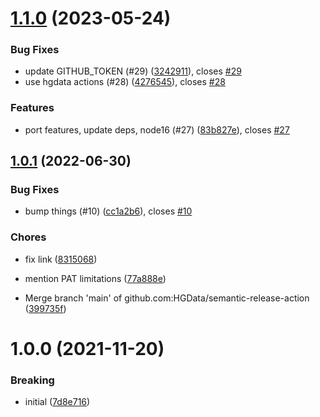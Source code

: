 # [1.1.0](https://github.com/hgdata/semantic-release-action/compare/v1.0.1...v1.1.0) (2023-05-24)


### Bug Fixes

* update GITHUB_TOKEN (#29) ([3242911](https://github.com/hgdata/semantic-release-action/commit/3242911dca0e89ad0e5cd8e2a424caf72ebe8fc7)), closes [#29](https://github.com/hgdata/semantic-release-action/issues/29)
* use hgdata actions (#28) ([4276545](https://github.com/hgdata/semantic-release-action/commit/427654534945fa7f0f3ceed17fbd95003b2fec65)), closes [#28](https://github.com/hgdata/semantic-release-action/issues/28)


### Features

* port features, update deps, node16 (#27) ([83b827e](https://github.com/hgdata/semantic-release-action/commit/83b827e1cf3ad1876d1196b948091c37e714f666)), closes [#27](https://github.com/hgdata/semantic-release-action/issues/27)

## [1.0.1](https://github.com/hgdata/semantic-release-action/compare/v1.0.0...v1.0.1) (2022-06-30)


### Bug Fixes

* bump things (#10) ([cc1a2b6](https://github.com/hgdata/semantic-release-action/commit/cc1a2b6319f55d5198a68c2949937d50b31fd5c4)), closes [#10](https://github.com/hgdata/semantic-release-action/issues/10)


### Chores

* fix link ([8315068](https://github.com/hgdata/semantic-release-action/commit/83150689499cafecd98cd5f2aa2d86ce47d4eea7))
* mention PAT limitations ([77a888e](https://github.com/hgdata/semantic-release-action/commit/77a888e92865e1f24620387fa7a9bfbc2ad40b85))


* Merge branch 'main' of github.com:HGData/semantic-release-action ([399735f](https://github.com/hgdata/semantic-release-action/commit/399735f326780a32b3db19ff4294c14a0a58ec42))

# 1.0.0 (2021-11-20)


### Breaking

* initial ([7d8e716](https://github.com/hgdata/semantic-release-action/commit/7d8e716d6c61fd9714d63d1ffdc8b4e20f30b24c))
